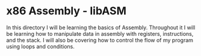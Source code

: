 # x86 Assembly - libASM

In this directory I will be learning the basics of Assembly. Throughout it I will be learning how to manipulate data in assembly with registers, instructions, and the stack.  I will also be covering how to control the flow of my program using loops and conditions.